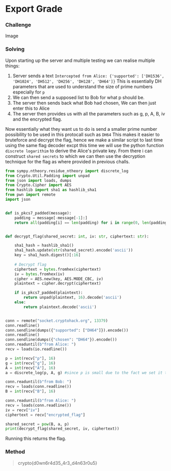 # Export Grade

### Challenge

Image

### Solving

Upon starting up the server and multiple testing we can realise multiple things:
1. Server sends a text ``Intercepted from Alice: {'supported': ['DH1536', 'DH1024', 'DH512', 'DH256', 'DH128', 'DH64']}`` This is essentially DH parameters that are used to understand the size of prime numbers especially for ``p``
2. We can then send a supposed list to Bob for what p should be.
3. The server then sends back what Bob had chosen, We can then just enter this to Alice
4. The server then provides us with all the parameters  such as g, p, A, B, iv and the encrypted flag.

Now essentially what they want us to do is send a smaller prime number possibility to be used in this protocall such as ``DH64``
This makes it easier to bruteforce and decrypt the flag, hence we make a similar script to last time using the same flag decoder excpt this time we will use the python function ``discrete logarithim`` to derive the Alice's private key. From there i can construct ``shared secrets`` to which we can then use the decryption technique for the flag as where provided in previous challs.


```python
from sympy.ntheory.residue_ntheory import discrete_log
from Crypto.Util.Padding import unpad
from json import loads, dumps
from Crypto.Cipher import AES
from hashlib import sha1 as hashlib_sha1 
from pwn import remote
import json


def is_pkcs7_padded(message):
    padding = message[-message[-1]:]
    return all(padding[i] == len(padding) for i in range(0, len(padding)))


def decrypt_flag(shared_secret: int, iv: str, ciphertext: str):

    sha1_hash = hashlib_sha1() 
    sha1_hash.update(str(shared_secret).encode('ascii'))
    key = sha1_hash.digest()[:16]
    
    # Decrypt flag
    ciphertext = bytes.fromhex(ciphertext)
    iv = bytes.fromhex(iv)
    cipher = AES.new(key, AES.MODE_CBC, iv)
    plaintext = cipher.decrypt(ciphertext)

    if is_pkcs7_padded(plaintext):
        return unpad(plaintext, 16).decode('ascii')
    else:
        return plaintext.decode('ascii')


conn = remote("socket.cryptohack.org", 13379)
conn.readline()
conn.sendline(dumps({"supported": ["DH64"]}).encode())
conn.readline()
conn.sendline(dumps({"chosen": "DH64"}).encode())
conn.readuntil(b"from Alice: ")
recv = loads(io.readline())

p = int(recv["p"], 16)
g = int(recv["g"], 16)
A = int(recv["A"], 16)
a = discrete_log(p, A, g) #since p is small due to the fact we set it to DH64 smallest prime

conn.readuntil(b"from Bob: ")
recv = loads(conn.readline())
B = int(recv["B"], 16)

conn.readuntil(b"from Alice: ")
recv = loads(conn.readline())
iv = recv["iv"]
ciphertext = recv["encrypted_flag"]

shared_secret = pow(B, a, p)
print(decrypt_flag(shared_secret, iv, ciphertext))
```
Running this returns the flag.

### Method

> crypto{d0wn6r4d35_4r3_d4n63r0u5}